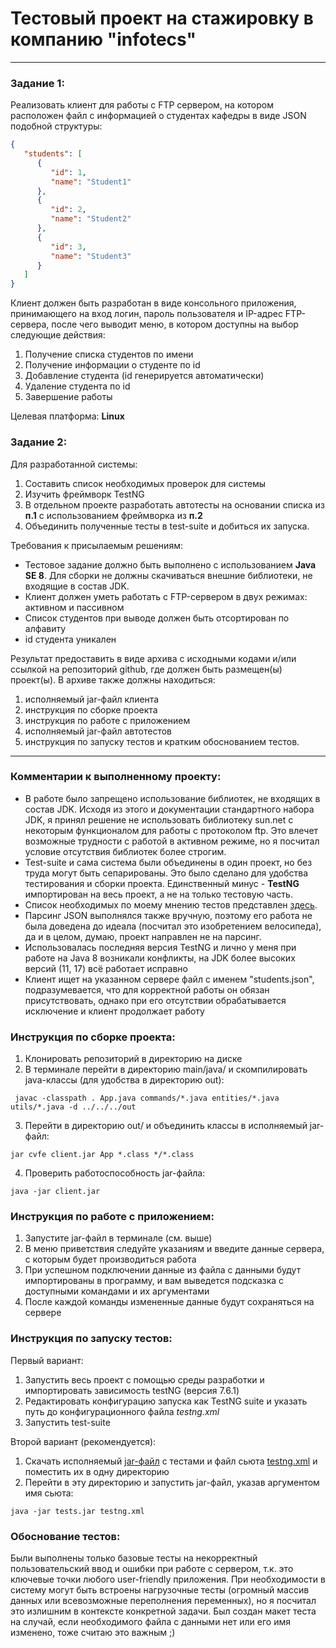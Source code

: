 # Тестовый проект на стажировку в компанию "infotecs"
------------------------------------------------------------
### Задание 1:
Реализовать клиент для работы с FTP сервером, на котором расположен файл с информацией о студентах кафедры в виде JSON подобной структуры:
```json
{
   "students": [
      {
         "id": 1,
         "name": "Student1"
      },
      {
         "id": 2,
         "name": "Student2"
      },
      {
         "id": 3,
         "name": "Student3"
      }
   ]
}
```
Клиент должен быть разработан в виде консольного приложения, принимающего на вход логин, пароль пользователя и IP-адрес FTP-сервера, после чего выводит меню, в котором доступны на выбор следующие действия:
1.	Получение списка студентов по имени
2.	Получение информации о студенте по id
3.	Добавление студента (id генерируется автоматически)
4.	Удаление студента по id
5.	Завершение работы

Целевая платформа: **Linux**

### Задание 2:
Для разработанной системы:
1.	Составить список необходимых проверок для системы
2.	Изучить фреймворк TestNG
3.	В отдельном проекте разработать автотесты на основании списка из **п.1** с использованием фреймворка из **п.2**
4.	Объединить полученные тесты в test-suite и добиться их запуска.

Требования к присылаемым решениям:
* Тестовое задание должно быть выполнено с использованием **Java SE 8**. Для сборки не должны скачиваться внешние библиотеки, не входящие в состав JDK.
* Клиент должен уметь работать с FTP-сервером в двух режимах: активном и пассивном
* Список студентов при выводе должен быть отсортирован по алфавиту
* id студента уникален

Результат предоставить в виде архива с исходными кодами и/или ссылкой на репозиторий github, где должен быть размещен(ы) проект(ы).
В архиве также должны находиться:
1.	исполняемый jar-файл клиента
2.	инструкция по сборке проекта
3.	инструкция по работе с приложением
4.	исполняемый jar-файл автотестов
5.	инструкция по запуску тестов и кратким обоснованием тестов.

-----------------------
### Комментарии к выполненному проекту:
* В работе было запрещено использование библиотек, не входящих в состав JDK. 
Исходя из этого и документации стандартного набора JDK, я принял решение не использовать 
библиотеку sun.net с некоторым функционалом для работы с протоколом ftp. Это влечет
возможные трудности с работой в активном режиме, но я посчитал условие отсутствия 
библиотек более строгим.
* Test-suite и сама система были объединены в один проект, но без труда могут быть 
сепарированы. Это было сделано для удобства тестирования и сборки проекта. Единственный
минус - **TestNG** импортирован на весь проект, а не на только тестовую часть.
* Список необходимых по моему мнению тестов представлен [здесь](https://github.com/Busygind/infotecs_client_project/blob/main/src/test/test_list.txt).
* Парсинг JSON выполнялся также вручную, поэтому его работа не была доведена до 
идеала (посчитал это изобретением велосипеда), да и в целом, думаю, проект направлен не на парсинг.
* Использовалась последняя версия TestNG и лично у меня при работе на Java 8 возникали конфликты, на JDK более высоких версий (11, 17)
всё работает исправно
* Клиент ищет на указанном сервере файл с именем "students.json", подразумевается, что для корректной работы он
обязан присутствовать, однако при его отсутствии обрабатывается исключение и клиент продолжает работу

### Инструкция по сборке проекта: 
1. Клонировать репозиторий в директорию на диске
2. В терминале перейти в директорию main/java/ и скомпилировать java-классы (для удобства в директорию out): 

` javac -classpath . App.java commands/*.java entities/*.java utils/*.java -d ../../../out`

3. Перейти в директорию out/ и объединить классы в исполняемый jar-файл:

`jar cvfe client.jar App *.class */*.class`

4. Проверить работоспособность jar-файла:

`java -jar client.jar`

### Инструкция по работе с приложением:
1. Запустите jar-файл в терминале (см. выше)
2. В меню приветствия следуйте указаниям и введите данные сервера, с которым будет
производиться работа
3. При успешном подключении данные из файла с данными будут импортированы в программу,
и вам выведется подсказка с доступными командами и их аргументами
4. После каждой команды измененные данные будут сохраняться на сервере

### Инструкция по запуску тестов:
Первый вариант:
1. Запустить весь проект с помощью среды разработки и импортировать зависимость testNG (версия 7.6.1)
2. Редактировать конфигурацию запуска как TestNG suite и указать путь до конфигурационного файла _testng.xml_
3. Запустить test-suite

Второй вариант (рекомендуется):
1. Скачать исполняемый [jar-файл](https://github.com/Busygind/infotecs_client_project/tree/main/out/artifacts/test_jar) с тестами и файл сьюта [testng.xml](https://github.com/Busygind/infotecs_client_project/tree/main/src/test/resources) и поместить их в одну директорию
2. Перейти в эту директорию и запустить jar-файл, указав аргументом имя сьюта:

`java -jar tests.jar testng.xml`

### Обоснование тестов:
Были выполнены только базовые тесты на некорректный пользовательский ввод и ошибки при работе 
с сервером, т.к. это ключевые точки любого user-friendly приложения. При необходимости 
в систему могут быть встроены нагрузочные тесты (огромный массив данных или всевозможные переполнения 
переменных), но я посчитал это излишним в контексте конкретной задачи. Был создан макет теста
на случай, если необходимого файла с данными нет или его имя изменено, тоже считаю это важным ;)


